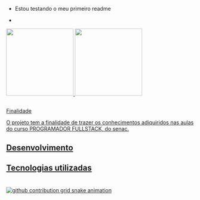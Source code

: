  -  Estou testando o meu primeiro readme
 * 
<div>
<a href="https://github.com/JoaoDev00">
<img loading="lazy" height="180em" src="https://github-readme-stats.vercel.app/api/top-langs/?username=JoaoDev00&layout=compact&langs_count=7&theme=dracula"/>
<img loading="lazy" height="180em" src="https://github-readme-stats.vercel.app/api?username=JoaoDev00&show_icons=true&theme=dracula&include_all_commits=true&count_private=true"/>
</div>

## 


Finalidade

O projeto tem a finalidade de trazer os conhecimentos adiquiridos nas aulas do curso PROGRAMADOR FULLSTACK, do senac.


## Desenvolvimento




## Tecnologias utilizadas



#

#

<picture align="center">
  <source media="(prefers-color-scheme: dark)" srcset="https://raw.githubusercontent.com/JoaoDev00/JoaoDev00/output/github-contribution-grid-snake-dark.svg">
  <source media="(prefers-color-scheme: light)" srcset="https://raw.githubusercontent.com/JoaoDev00/JoaoDev00/output/github-contribution-grid-snake-dark.svg">
  <img align="center" alt="github contribution grid snake animation" src="https://raw.githubusercontent.com/JoaoDev00/JoaoDev00/output/github-contribution-grid-snake.svg">
</picture>

